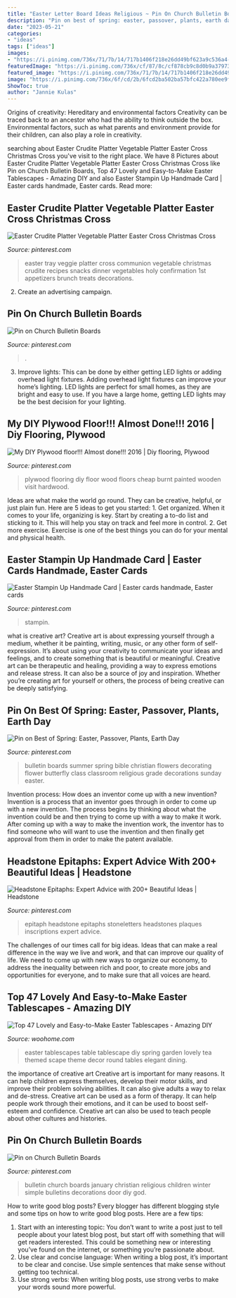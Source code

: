 ```yaml
---
title: "Easter Letter Board Ideas Religious ~ Pin On Church Bulletin Boards"
description: "Pin on best of spring: easter, passover, plants, earth day"
date: "2023-05-21"
categories:
- "ideas"
tags: ["ideas"]
images:
- "https://i.pinimg.com/736x/71/7b/14/717b1406f218e26dd49bf623a9c536a4--easter-cross-crudite-platter.jpg"
featuredImage: "https://i.pinimg.com/736x/cf/87/8c/cf878cb9c8d0b9a37973007bba17f8a2--plywood-floors-flooring.jpg"
featured_image: "https://i.pinimg.com/736x/71/7b/14/717b1406f218e26dd49bf623a9c536a4--easter-cross-crudite-platter.jpg"
image: "https://i.pinimg.com/736x/6f/cd/2b/6fcd2ba502ba57bfc422a780ee9f3b97.jpg"
ShowToc: true
author: "Jannie Kulas"
---
```



Origins of creativity: Hereditary and environmental factors
Creativity can be traced back to an ancestor who had the ability to think outside the box. Environmental factors, such as what parents and environment provide for their children, can also play a role in creativity.

	

		
searching about Easter Crudite Platter Vegetable Platter Easter Cross Christmas Cross you've visit to the right place. We have 8 Pictures about Easter Crudite Platter Vegetable Platter Easter Cross Christmas Cross like Pin on Church Bulletin Boards, Top 47 Lovely and Easy-to-Make Easter Tablescapes - Amazing DIY and also Easter Stampin Up Handmade Card | Easter cards handmade, Easter cards. Read more:
		
    
## Easter Crudite Platter Vegetable Platter Easter Cross Christmas Cross

<img loading=lazy src="https://i.pinimg.com/736x/71/7b/14/717b1406f218e26dd49bf623a9c536a4--easter-cross-crudite-platter.jpg" onerror="this.onerror=null;this.src='https://tse3.mm.bing.net/th?id=OIP.J-Ft2UZMDAaS-3GkkkjohQC7FN&amp;pid=15.1';" alt="Easter Crudite Platter Vegetable Platter Easter Cross Christmas Cross">

_Source: pinterest.com_

>easter tray veggie platter cross communion vegetable christmas crudite recipes snacks dinner vegetables holy confirmation 1st appetizers brunch treats decorations. 

	

2. Create an advertising campaign.

    
## Pin On Church Bulletin Boards

<img loading=lazy src="https://i.pinimg.com/736x/6f/cd/2b/6fcd2ba502ba57bfc422a780ee9f3b97.jpg" onerror="this.onerror=null;this.src='https://tse1.mm.bing.net/th?id=OIP.Ha0f7P1nHke65NwkSBR7dAHaFj&amp;pid=15.1';" alt="Pin on Church Bulletin Boards">

_Source: pinterest.com_

>. 

	

3. Improve lights: This can be done by either getting LED lights or adding overhead light fixtures.
Adding overhead light fixtures can improve your home’s lighting. LED lights are perfect for small homes, as they are bright and easy to use. If you have a large home, getting LED lights may be the best decision for your lighting.

    
## My DIY Plywood Floor!!! Almost Done!!! 2016 | Diy Flooring, Plywood

<img loading=lazy src="https://i.pinimg.com/736x/cf/87/8c/cf878cb9c8d0b9a37973007bba17f8a2--plywood-floors-flooring.jpg" onerror="this.onerror=null;this.src='https://tse1.mm.bing.net/th?id=OIP.3kJxxZa6xi4xC4MsJRgBpAHaJ3&amp;pid=15.1';" alt="My DIY Plywood floor!!! Almost done!!! 2016 | Diy flooring, Plywood">

_Source: pinterest.com_

>plywood flooring diy floor wood floors cheap burnt painted wooden visit hardwood. 

	

Ideas are what make the world go round. They can be creative, helpful, or just plain fun. Here are 5 ideas to get you started: 1. Get organized. When it comes to your life, organizing is key. Start by creating a to-do list and sticking to it. This will help you stay on track and feel more in control. 2. Get more exercise. Exercise is one of the best things you can do for your mental and physical health.

    
## Easter Stampin Up Handmade Card | Easter Cards Handmade, Easter Cards

<img loading=lazy src="https://i.pinimg.com/originals/10/0f/8b/100f8bd8f4a48f81b66a4119a7cc72ce.jpg" onerror="this.onerror=null;this.src='https://tse2.mm.bing.net/th?id=OIP.JKAS9lyzomliqQExh7YImwHaJ4&amp;pid=15.1';" alt="Easter Stampin Up Handmade Card | Easter cards handmade, Easter cards">

_Source: pinterest.com_

>stampin. 

	

what is creative art?
Creative art is about expressing yourself through a medium, whether it be painting, writing, music, or any other form of self-expression. It’s about using your creativity to communicate your ideas and feelings, and to create something that is beautiful or meaningful.
Creative art can be therapeutic and healing, providing a way to express emotions and release stress. It can also be a source of joy and inspiration. Whether you’re creating art for yourself or others, the process of being creative can be deeply satisfying.

    
## Pin On Best Of Spring: Easter, Passover, Plants, Earth Day

<img loading=lazy src="https://i.pinimg.com/736x/e7/80/98/e7809876c849358befb0341a7509df06.jpg" onerror="this.onerror=null;this.src='https://tse2.mm.bing.net/th?id=OIP.tdwCzRXq8LZUuTMQfPuZyAHaJ3&amp;pid=15.1';" alt="Pin on Best of Spring: Easter, Passover, Plants, Earth Day">

_Source: pinterest.com_

>bulletin boards summer spring bible christian flowers decorating flower butterfly class classroom religious grade decorations sunday easter. 

	

Invention process: How does an inventor come up with a new invention?
Invention is a process that an inventor goes through in order to come up with a new invention. The process begins by thinking about what the invention could be and then trying to come up with a way to make it work. After coming up with a way to make the invention work, the inventor has to find someone who will want to use the invention and then finally get approval from them in order to make the patent available.

    
## Headstone Epitaphs: Expert Advice With 200+ Beautiful Ideas | Headstone

<img loading=lazy src="https://i.pinimg.com/736x/d2/2b/63/d22b639ade28f7648b5a185a9c3f11b3.jpg" onerror="this.onerror=null;this.src='https://tse3.mm.bing.net/th?id=OIP.58lSga1_JqW-gxGPV5mDFAHaLH&amp;pid=15.1';" alt="Headstone Epitaphs: Expert Advice with 200+ Beautiful Ideas | Headstone">

_Source: pinterest.com_

>epitaph headstone epitaphs stoneletters headstones plaques inscriptions expert advice. 

	

The challenges of our times call for big ideas. Ideas that can make a real difference in the way we live and work, and that can improve our quality of life. We need to come up with new ways to organize our economy, to address the inequality between rich and poor, to create more jobs and opportunities for everyone, and to make sure that all voices are heard.

    
## Top 47 Lovely And Easy-to-Make Easter Tablescapes - Amazing DIY

<img loading=lazy src="http://www.woohome.com/wp-content/uploads/2016/02/tablescapes-for-easter-33.jpg" onerror="this.onerror=null;this.src='https://tse2.mm.bing.net/th?id=OIP.xMNb7pJt5-F-wc95ja9_AAHaJ4&amp;pid=15.1';" alt="Top 47 Lovely and Easy-to-Make Easter Tablescapes - Amazing DIY">

_Source: woohome.com_

>easter tablescapes table tablescape diy spring garden lovely tea themed scape theme decor round tables elegant dining. 

	

the importance of creative art
Creative art is important for many reasons. It can help children express themselves, develop their motor skills, and improve their problem solving abilities. It can also give adults a way to relax and de-stress.
Creative art can be used as a form of therapy. It can help people work through their emotions, and it can be used to boost self-esteem and confidence. Creative art can also be used to teach people about other cultures and histories.

    
## Pin On Church Bulletin Boards

<img loading=lazy src="https://i.pinimg.com/originals/f8/00/a7/f800a7803357facbb76ac3a59febc136.jpg" onerror="this.onerror=null;this.src='https://tse1.mm.bing.net/th?id=OIP.bVihQIRH-Pf4WVPwVOmjdgHaJ4&amp;pid=15.1';" alt="Pin on Church Bulletin Boards">

_Source: pinterest.com_

>bulletin church boards january christian religious children winter simple bulletins decorations door diy god. 

	

How to write good blog posts?
Every blogger has different blogging style and some tips on how to write good blog posts. Here are a few tips: 
1. Start with an interesting topic: You don’t want to write a post just to tell people about your latest blog post, but start off with something that will get readers interested. This could be something new or interesting you’ve found on the internet, or something you’re passionate about. 
2. Use clear and concise language: When writing a blog post, it’s important to be clear and concise. Use simple sentences that make sense without getting too technical. 
3. Use strong verbs: When writing blog posts, use strong verbs to make your words sound more powerful.

